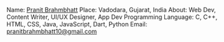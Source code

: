 Name: [Pranit Brahmbhatt](https://github.com/pb-10)
Place: Vadodara, Gujarat, India
About: Web Dev, Content Writer, UI/UX Designer, App Dev
Programming Language: C, C++, HTML, CSS, Java, JavaScript, Dart, Python
Email: pranitbrahmbhatt10@gmail.com